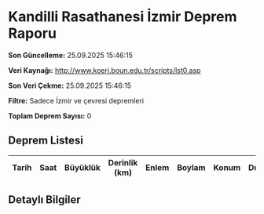 # Kandilli Rasathanesi İzmir Deprem Raporu

**Son Güncelleme:** 25.09.2025 15:46:15

**Veri Kaynağı:** http://www.koeri.boun.edu.tr/scripts/lst0.asp

**Son Veri Çekme:** 25.09.2025 15:46:15

**Filtre:** Sadece İzmir ve çevresi depremleri

**Toplam Deprem Sayısı:** 0

## Deprem Listesi

| Tarih | Saat | Büyüklük | Derinlik (km) | Enlem | Boylam | Konum | Durum |
|-------|------|----------|---------------|-------|--------|-------|-------|

## Detaylı Bilgiler

